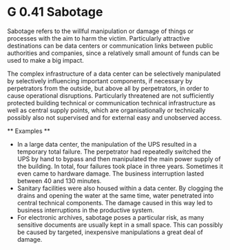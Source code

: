 G 0.41 Sabotage
===============

Sabotage refers to the willful manipulation or damage of things or processes with the aim to harm the victim. Particularly attractive destinations can be data centers or communication links between public authorities and companies, since a relatively small amount of funds can be used to make a big impact.

The complex infrastructure of a data center can be selectively manipulated by selectively influencing important components, if necessary by perpetrators from the outside, but above all by perpetrators, in order to cause operational disruptions. Particularly threatened are not sufficiently protected building technical or communication technical infrastructure as well as central supply points, which are organisationally or technically possibly also not supervised and for external easy and unobserved access.

** Examples **

* In a large data center, the manipulation of the UPS resulted in a temporary total failure. The perpetrator had repeatedly switched the UPS by hand to bypass and then manipulated the main power supply of the building. In total, four failures took place in three years. Sometimes it even came to hardware damage. The business interruption lasted between 40 and 130 minutes.
* Sanitary facilities were also housed within a data center. By clogging the drains and opening the water at the same time, water penetrated into central technical components. The damage caused in this way led to business interruptions in the productive system.
* For electronic archives, sabotage poses a particular risk, as many sensitive documents are usually kept in a small space. This can possibly be caused by targeted, inexpensive manipulations a great deal of damage.